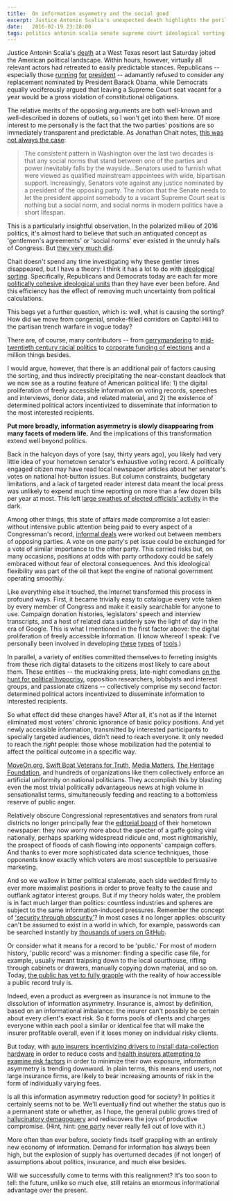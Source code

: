 ```yaml
---
title:  On information asymmetry and the social good
excerpt: Justice Antonin Scalia's unexpected death highlights the perils of sorting in politics and beyond.
date:   2016-02-19 23:28:00
tags: politics antonin scalia senate supreme court ideological sorting information asymmetry insurance public records
---
```

Justice Antonin Scalia's [death](http://www.nytimes.com/2016/02/14/us/antonin-scalia-death.html) at a West Texas resort last Saturday jolted the American political landscape. Within hours, however, virtually all relevant actors had retreated to easily predictable stances. Republicans -- especially those [running](https://twitter.com/tedcruz/status/698634625246195712) [for](https://twitter.com/marcorubio/status/698645281429196801) [president](https://www.bencarson.com/news/news-updates/statement-on-justice-antonin-scalia) -- adamantly refused to consider any replacement nominated by President Barack Obama, while Democrats equally vociferously argued that leaving a Supreme Court seat vacant for a year would be a gross violation of constitutional obligations.

The relative merits of the opposing arguments are both well-known and well-described in dozens of outlets, so I won't get into them here. Of more interest to me personally is the fact that the two parties' positions are so immediately transparent and predictable. As Jonathan Chait notes, [this was not always the case](http://nymag.com/daily/intelligencer/2016/02/how-scalias-death-will-change-everything.html):

> The consistent pattern in Washington over the last two decades is that any social norms that stand between one of the parties and power inevitably falls by the wayside...Senators used to furnish what were viewed as qualified mainstream appointees with wide, bipartisan support. Increasingly, Senators vote against any justice nominated by a president of the opposing party. The notion that the Senate needs to let the president appoint somebody to a vacant Supreme Court seat is nothing but a social norm, and social norms in modern politics have a short lifespan.

This is a particularly insightful observation. In the polarized milieu of 2016 politics, it's almost hard to believe that such an antiquated concept as 'gentlemen's agreements' or 'social norms' ever existed in the unruly halls of Congress. But [they very much did](http://www.nytimes.com/2010/02/21/opinion/21bayh.html).

Chait doesn't spend any time investigating why these gentler times disappeared, but I have a theory: I think it has a lot to do with [ideological sorting](http://www.vox.com/policy-and-politics/2016/2/13/10987236/antonin-scalia-replace). Specifically, Republicans and Democrats today are each far more [politically cohesive ideological units](http://www.the-american-interest.com/2013/03/11/polarized-or-sorted-just-whats-wrong-with-our-politics-anyway/) than they have ever been before. And this efficiency has the effect of removing much uncertainty from political calculations.

This begs yet a further question, which is: well, what is causing the sorting? How did we move from congenial, smoke-filled corridors on Capitol Hill to the partisan trench warfare in vogue today?

There are, of course, many contributors -- from [gerrymandering](https://en.wikipedia.org/wiki/Gerrymandering_in_the_United_States) to [mid-twentieth century racial politics](https://en.wikipedia.org/wiki/Southern_strategy) to [corporate funding of elections](https://en.wikipedia.org/wiki/Citizens_United_v._FEC) and a million things besides.

I would argue, however, that there is an additional pair of factors causing the sorting, and thus indirectly precipitating the near-constant deadlock that we now see as a routine feature of American political life: 1) the digital proliferation of freely accessible information on voting records, speeches and interviews, donor data, and related material, and 2) the existence of determined political actors incentivized to disseminate that information to the most interested recipients.

**Put more broadly, information asymmetry is slowly disappearing from many facets of modern life.** And the implications of this transformation extend well beyond politics.

Back in the halcyon days of yore (say, thirty years ago), you likely had very little idea of your hometown senator's exhaustive voting record. A politically engaged citizen may have read local newspaper articles about her senator's votes on national hot-button issues. But column constraints, budgetary limitations, and a lack of targeted reader interest data meant the local press was unlikely to expend much time reporting on more than a few dozen bills per year at most. This left [large swathes of elected officials' activity](https://www.govtrack.us/congress/bills/statistics) in the dark.

Among other things, this state of affairs made compromise a lot easier: without intensive public attention being paid to every aspect of a Congressman's record, [informal deals](https://en.wikipedia.org/wiki/Vote_trading) were worked out between members of opposing parties. A vote on one party's pet issue could be exchanged for a vote of similar importance to the other party. This carried risks but, on many occasions, positions at odds with party orthodoxy could be safely embraced without fear of electoral consequences. And this ideological flexibility was part of the oil that kept the engine of national government operating smoothly.

Like everything else it touched, the Internet transformed this process in profound ways. First, it became trivially easy to catalogue every vote taken by every member of Congress and make it easily searchable for anyone to use. Campaign donation histories, legislators' speech and interview transcripts, and a host of related data suddenly saw the light of day in the era of Google. This is what I mentioned in the first factor above: the digital proliferation of freely accessible information. (I know whereof I speak: I've personally been involved in developing [these](http://www.scotussearch.com/) [types](http://www.scotusmap.com/) of [tools](http://www.fedproject.com/).)

In parallel, a variety of entities committed themselves to ferreting insights from these rich digital datasets to the citizens most likely to care about them. These entities -- the muckraking press, late-night comedians [on the hunt for political hypocrisy](http://www.thewrap.com/the-secret-to-daily-show-colbert-report-and-the-soup-snapstream/), opposition researchers, lobbyists and interest groups, and passionate citizens -- collectively comprise my second factor: determined political actors incentivized to disseminate information to interested recipients.

So what effect did these changes have? After all, it's not as if the Internet eliminated most voters' chronic ignorance of basic policy positions. And yet newly accessible information, transmitted by interested participants to specially targeted audiences, didn't need to reach everyone. It only needed to reach the *right* people: those whose mobilization had the potential to affect the political outcome in a specific way.

[MoveOn.org](https://en.wikipedia.org/wiki/MoveOn.org), [Swift Boat Veterans for Truth](https://en.wikipedia.org/wiki/Swift_Vets_and_POWs_for_Truth), [Media Matters](http://mediamatters.org/), [The Heritage Foundation](http://www.heritage.org/), and hundreds of organizations like them collectively enforce an artificial uniformity on national politicians. They accomplish this by blasting even the most trivial politically advantageous news at high volume in sensationalist terms, simultaneously feeding and reacting to a bottomless reserve of public anger.

Relatively obscure Congressional representatives and senators from rural districts no longer principally fear the [editorial board](http://www.desmoinesregister.com/story/opinion/editorials/2016/02/16/editorial-grassleys-supreme-court-stance-all-politics/80409360/) of their hometown newspaper: they now worry more about the specter of a gaffe going viral nationally, perhaps sparking widespread ridicule and, most nightmarishly, the prospect of floods of cash flowing into opponents' campaign coffers. And thanks to ever more sophisticated data science techniques, those opponents know exactly which voters are most susceptible to persuasive marketing.

And so we wallow in bitter political stalemate, each side wedded firmly to ever more maximalist positions in order to prove fealty to the cause and outflank agitator interest groups. But if my theory holds water, the problem is in fact much larger than politics: countless industries and spheres are subject to the same information-induced pressures. Remember the concept of ['security through obscurity'](https://en.wikipedia.org/wiki/Security_through_obscurity)? In most cases it no longer applies: obscurity can't be assumed to exist in a world in which, for example, passwords can be searched instantly by [thousands of users on GitHub](http://www.webmonkey.com/2013/01/users-scramble-as-github-search-exposes-passwords-security-details/).

Or consider what it means for a record to be 'public.' For most of modern history, 'public record' was a misnomer: finding a specific case file, for example, usually meant traipsing down to the local courthouse, rifling through cabinets or drawers, manually copying down material, and so on. Today, [the public has yet to fully grapple](http://www.full-stop.net/2013/02/27/blog/jay-pinho/when-public-data-is-too-public-2/) with the reality of how accessible a public record truly is.

Indeed, even a product as evergreen as insurance is not immune to the dissolution of information asymmetry. Insurance is, almost by definition, based on an informational imbalance: the insurer can't possibly be certain about every client's exact risk. So it forms pools of clients and charges everyone within each pool a similar or identical fee that will make the insurer profitable overall, even if it loses money on individual risky clients.

But today, with [auto insurers incentivizing drivers to install data-collection hardware](https://www.allstate.com/tools-and-resources/car-insurance/telematics-device.aspx) in order to reduce costs and [health insurers attempting to examine risk factors](https://www.linkedin.com/pulse/insurance-data-privacy-where-ethics-come-picture-bertrand-robert) in order to minimize their own exposure, information asymmetry is trending downward. In plain terms, this means end users, not large insurance firms, are likely to bear increasing amounts of risk in the form of individually varying fees.

Is all this information asymmetry reduction good for society? In politics it certainly seems not to be. We'll eventually find out whether the status quo is a permanent state or whether, as I hope, the general public grows tired of [hallucinatory demagoguery](https://www.donaldjtrump.com/) and rediscovers the joys of productive compromise. (Hint, hint: [one party](http://ap-gfkpoll.com/uncategorized/ap-gfk-poll-republicans-want-principles-not-compromise) never really fell out of love with it.)

More often than ever before, society finds itself grappling with an entirely new economy of information. Demand for information has always been high, but the explosion of supply has overturned decades (if not longer) of assumptions about politics, insurance, and much else besides.

Will we successfully come to terms with this realignment? It's too soon to tell: the future, unlike so much else, still retains an enormous informational advantage over the present.

